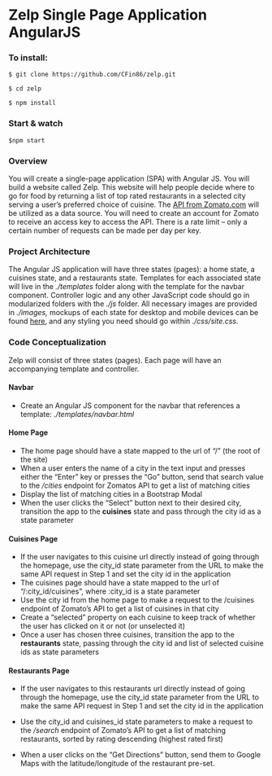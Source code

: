 # Zelp Single Page Application AngularJS
### To install:

`$ git clone https://github.com/CFin86/zelp.git`

`$ cd zelp`

`$ npm install `
### Start & watch
`$npm start`
### Overview
You will create a single-page application (SPA) with Angular JS. You will build a website called Zelp. This website will help people decide where to go for food by returning a list of top rated restaurants in a selected city serving a user’s preferred choice of cuisine. The [API from Zomato.com](https://developers.zomato.com/) will be utilized as a data source. You will need to create an account for Zomato to receive an access key to access the API. There is a rate limit – only a certain number of requests can be made per day per key.

### Project Architecture
The Angular JS application will have three states (pages): a home state, a cuisines state, and a restaurants state. Templates for each associated state will live in the *./templates* folder along with the template for the navbar component. Controller logic and any other JavaScript code should go in modularized folders with the *./js* folder. All necessary images are provided in *./images,* mockups of each state for desktop and mobile devices can be found [here](https://imgur.com/a/ryILC), and any styling you need should go within *./css/site.css.*
  

### Code Conceptualization
Zelp will consist of three states (pages). Each page will have an accompanying template and controller.
#### Navbar
* Create an Angular JS component for the navbar that references a template: *./templates/navbar.html*
#### Home Page
* The home page should have a state mapped to the url of “/” (the root of the site)
* When a user enters the name of a city in the text input and presses either the
“Enter” key or presses the “Go” button, send that search value to the */cities* endpoint
for Zomatos API to get a list of matching cities
* Display the list of matching cities in a Bootstrap Modal
* When the user clicks the “Select” button next to their desired city, transition the app
to the **cuisines** state and pass through the city id as a state parameter
#### Cuisines Page
* If the user navigates to this cuisine url directly instead of going through the homepage, use the city_id state parameter from the URL to make the same API request in Step 1 and set the city id in the application
* The cuisines page should have a state mapped to the url of “/:city_id/cuisines”, where :city_id is a state parameter
* Use the city id from the home page to make a request to the /cuisines endpoint of Zomato’s API to get a list of cuisines in that city
* Create a “selected” property on each cuisine to keep track of whether the user has clicked on it or not (or unselected it)
* Once a user has chosen three cuisines, transition the app to the **restaurants** state, passing through the city id and list of selected cuisine ids as state parameters
#### Restaurants Page
* If the user navigates to this restaurants url directly instead of going through the homepage, use the city_id state parameter from the URL to make the same API request in Step 1 and set the city id in the application

* Use the city_id and cuisines_id state parameters to make a request to the */search* endpoint of Zomato’s API to get a list of matching restaurants, sorted by rating descending (highest rated first)
* When a user clicks on the “Get Directions” button, send them to Google Maps with the latitude/longitude of the restaurant pre-set.
